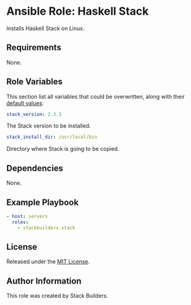 # Ansible Role: Haskell Stack

Installs Haskell Stack on Linux.

## Requirements

None.

## Role Variables

This section list all variables that could be overwritten, along with their
[default values](defaults/main.yml):

```yaml
stack_version: 2.3.3
```

The Stack version to be installed.

```yaml
stack_install_dir: /usr/local/bin
```

Directory where Stack is going to be copied.

## Dependencies

None.

## Example Playbook

```yaml
- host: servers
  roles:
    - stackbuilders.stack
```

## License

Released under the [MIT License](LICENSE).

## Author Information

This role was created by Stack Builders.
